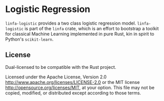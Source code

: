 # Logistic Regression

`linfa-logistic` provides a two class logistic regression model. 
`linfa-logistic` is part of the `linfa` crate, which is an
effort to bootstrap a toolkit for classical Machine Learning
implemented in pure Rust, kin in spirit to Python's `scikit-learn`.

## License
Dual-licensed to be compatible with the Rust project.

Licensed under the Apache License, Version 2.0 <http://www.apache.org/licenses/LICENSE-2.0> or the MIT license <http://opensource.org/licenses/MIT>, at your option. This file may not be copied, modified, or distributed except according to those terms.
